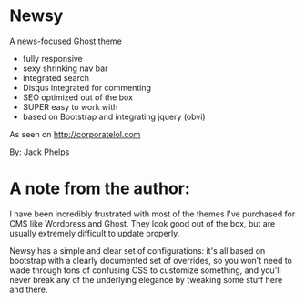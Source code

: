 Newsy
===========
A news-focused Ghost theme
 * fully responsive
 * sexy shrinking nav bar
 * integrated search
 * Disqus integrated for commenting
 * SEO optimized out of the box
 * SUPER easy to work with
 * based on Bootstrap and integrating jquery (obvi)

 As seen on http://corporatelol.com

By: Jack Phelps 

A note from the author:
==============

 I have been incredibly frustrated with most of the themes I've purchased for CMS like Wordpress and Ghost. They look good out of the box, but are usually extremely difficult to update properly. 

 Newsy has a simple and clear set of configurations: it's all based on bootstrap with a clearly documented set of overrides, so you won't need to wade through tons of confusing CSS to customize something, and you'll never break any of the underlying elegance by tweaking some stuff here and there. 
